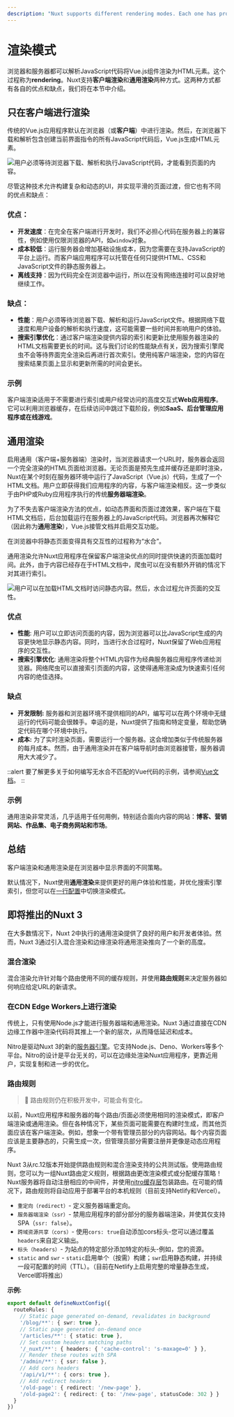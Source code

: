 ```yaml
---
description: "Nuxt supports different rendering modes. Each one has pros and cons covered in this section."
---
```


# 渲染模式

浏览器和服务器都可以解析JavaScript代码将Vue.js组件渲染为HTML元素。这个过程称为**rendering**。Nuxt支持**客户端渲染**和**通用渲染**两种方式。这两种方式都有各自的优点和缺点，我们将在本节中介绍。

## 只在客户端进行渲染

传统的Vue.js应用程序默认在浏览器（或**客户端**）中进行渲染。然后，在浏览器下载和解析包含创建当前界面指令的所有JavaScript代码后，Vue.js生成HTML元素。

![用户必须等待浏览器下载、解析和执行JavaScript代码，才能看到页面的内容。](/assets/docs/concepts/rendering/csr.svg)

尽管这种技术允许构建复杂和动态的UI，并实现平滑的页面过渡，但它也有不同的优点和缺点：

### 优点：

- **开发速度**：在完全在客户端进行开发时，我们不必担心代码在服务器上的兼容性，例如使用仅限浏览器的API，如`window`对象。
- **成本较低**：运行服务器会增加基础设施成本，因为您需要在支持JavaScript的平台上运行。而客户端应用程序可以托管在任何只提供HTML、CSS和JavaScript文件的静态服务器上。
- **离线支持**：因为代码完全在浏览器中运行，所以在没有网络连接时可以良好地继续工作。

### 缺点：

- **性能**：用户必须等待浏览器下载、解析和运行JavaScript文件。根据网络下载速度和用户设备的解析和执行速度，这可能需要一些时间并影响用户的体验。
- **搜索引擎优化**：通过客户端渲染提供内容的索引和更新比使用服务器渲染的HTML文档需要更长的时间。这与我们讨论的性能缺点有关，因为搜索引擎爬虫不会等待界面完全渲染后再进行首次索引。使用纯客户端渲染，您的内容在搜索结果页面上显示和更新所需的时间会更长。

### 示例

客户端渲染适用于不需要进行索引或用户经常访问的高度交互式**Web应用程序**。它可以利用浏览器缓存，在后续访问中跳过下载阶段，例如**SaaS、后台管理应用程序或在线游戏**。

## 通用渲染

启用通用（客户端+服务器端）渲染时，当浏览器请求一个URL时，服务器会返回一个完全渲染的HTML页面给浏览器。无论页面是预先生成并缓存还是即时渲染，Nuxt在某个时刻在服务器环境中运行了JavaScript（Vue.js）代码，生成了一个HTML文档。用户立即获得我们应用程序的内容，与客户端渲染相反。这一步类似于由PHP或Ruby应用程序执行的传统**服务器端渲染**。

为了不失去客户端渲染方法的优点，如动态界面和页面过渡效果，客户端在下载HTML文档后，后台加载运行在服务器上的JavaScript代码。浏览器再次解释它（因此称为**通用渲染**），Vue.js接管文档并启用交互功能。

在浏览器中将静态页面变得具有交互性的过程称为“水合”。

通用渲染允许Nuxt应用程序在保留客户端渲染优点的同时提供快速的页面加载时间。此外，由于内容已经存在于HTML文档中，爬虫可以在没有额外开销的情况下对其进行索引。

![用户可以在加载HTML文档时访问静态内容。然后，水合过程允许页面的交互性。](/assets/docs/concepts/rendering/ssr.svg)

### 优点

- **性能**: 用户可以立即访问页面的内容，因为浏览器可以比JavaScript生成的内容更快地显示静态内容。同时，当进行水合过程时，Nuxt保留了Web应用程序的交互性。
- **搜索引擎优化**: 通用渲染将整个HTML内容作为经典服务器应用程序传递给浏览器。网络爬虫可以直接索引页面的内容，这使得通用渲染成为快速索引任何内容的绝佳选择。

### 缺点

- **开发限制:** 服务器和浏览器环境不提供相同的API，编写可以在两个环境中无缝运行的代码可能会很棘手。幸运的是，Nuxt提供了指南和特定变量，帮助您确定代码在哪个环境中执行。
- **成本:** 为了实时渲染页面，需要运行一个服务器。这会增加类似于传统服务器的每月成本。然而，由于通用渲染并在客户端导航时由浏览器接管，服务器调用大大减少了。

::alert
要了解更多关于如何编写无水合不匹配的Vue代码的示例，请参阅[Vue文档](https://vuejs.org/guide/scaling-up/ssr.html#hydration-mismatch)。
::

### 示例

通用渲染非常灵活，几乎适用于任何用例，特别适合面向内容的网站：**博客、营销网站、作品集、电子商务网站和市场**。

## 总结

客户端渲染和通用渲染是在浏览器中显示界面的不同策略。

默认情况下，Nuxt使用**通用渲染**来提供更好的用户体验和性能，并优化搜索引擎索引，但您可以在[一行配置](/api/configuration/nuxt-config#ssr)中切换渲染模式。

## 即将推出的Nuxt 3

在大多数情况下，Nuxt 2中执行的通用渲染提供了良好的用户和开发者体验。然而，Nuxt 3通过引入混合渲染和边缘渲染将通用渲染推向了一个新的高度。

### 混合渲染

混合渲染允许针对每个路由使用不同的缓存规则，并使用**路由规则**来决定服务器如何响应给定URL的新请求。

### 在CDN Edge Workers上进行渲染

传统上，只有使用Node.js才能进行服务器端和通用渲染。Nuxt 3通过直接在CDN边缘工作器中渲染代码将其推上一个新的层次，从而降低延迟和成本。

Nitro是驱动Nuxt 3的新的[服务器引擎](/guide/concepts/server-engine)。它支持Node.js、Deno、Workers等多个平台。Nitro的设计是平台无关的，可以在边缘处渲染Nuxt应用程序，更靠近用户，实现复制和进一步的优化。

### 路由规则

> 🧪 路由规则仍在积极开发中，可能会有变化。

以前，Nuxt应用程序和服务器的每个路由/页面必须使用相同的渲染模式，即客户端渲染或通用渲染。但在各种情况下，某些页面可能需要在构建时生成，而其他页面应该在客户端渲染。例如，想象一个带有管理员部分的内容网站。每个内容页面应该是主要静态的，只需生成一次，但管理员部分需要注册并更像是动态应用程序。

Nuxt 3从rc.12版本开始提供路由规则和混合渲染支持的公共测试版。使用路由规则，您可以为一组Nuxt路由定义规则，根据路由更改渲染模式或分配缓存策略！Nuxt服务器将自动注册相应的中间件，并使用[nitro缓存层](https://nitro.unjs.io/guide/introduction/cache)包装路由。在可能的情况下，路由规则将自动应用于部署平台的本机规则（目前支持Netlify和Vercel）。

- `重定向（redirect）`- 定义服务器端重定向。
- `服务器端渲染（ssr）`- 禁用应用程序的部分部分的服务器端渲染，并使其仅支持SPA（`ssr: false`）。
- `跨域资源共享（cors）`- 使用`cors: true`自动添加cors标头-您可以通过覆盖`headers`来自定义输出。
- `标头（headers）`- 为站点的特定部分添加特定的标头-例如，您的资源。
- `static` and `swr` - `static`启用单个（按需）构建；`swr`启用静态构建，并持续一段可配置的时间（TTL）。（目前在Netlify上启用完整的增量静态生成，Vercel即将推出）

**示例:**

```ts
export default defineNuxtConfig({
  routeRules: {
    // Static page generated on-demand, revalidates in background
    '/blog/**': { swr: true },
    // Static page generated on-demand once
    '/articles/**': { static: true },
    // Set custom headers matching paths
    '/_nuxt/**': { headers: { 'cache-control': 's-maxage=0' } },
    // Render these routes with SPA
    '/admin/**': { ssr: false },
    // Add cors headers
    '/api/v1/**': { cors: true },
    // Add redirect headers
    '/old-page': { redirect: '/new-page' },
    '/old-page2': { redirect: { to: '/new-page', statusCode: 302 } }
  }
})
```
